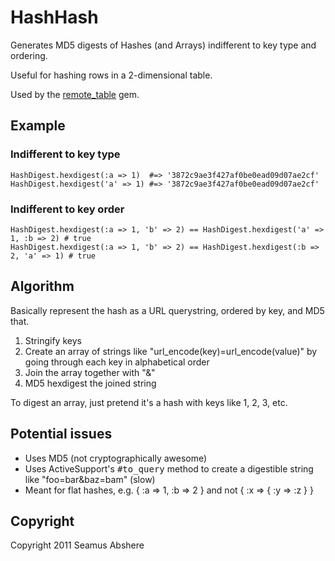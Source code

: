 # HashHash

Generates MD5 digests of Hashes (and Arrays) indifferent to key type and ordering.

Useful for hashing rows in a 2-dimensional table.

Used by the [remote_table](https://github.com/seamusabshere/remote_table) gem.

## Example

### Indifferent to key type

    HashDigest.hexdigest(:a => 1)  #=> '3872c9ae3f427af0be0ead09d07ae2cf'
    HashDigest.hexdigest('a' => 1) #=> '3872c9ae3f427af0be0ead09d07ae2cf'

### Indifferent to key order

    HashDigest.hexdigest(:a => 1, 'b' => 2) == HashDigest.hexdigest('a' => 1, :b => 2) # true
    HashDigest.hexdigest(:a => 1, 'b' => 2) == HashDigest.hexdigest(:b => 2, 'a' => 1) # true

## Algorithm

Basically represent the hash as a URL querystring, ordered by key, and MD5 that.

1. Stringify keys
2. Create an array of strings like "url_encode(key)=url_encode(value)" by going through each key in alphabetical order
3. Join the array together with "&"
4. MD5 hexdigest the joined string

To digest an array, just pretend it's a hash with keys like 1, 2, 3, etc.

## Potential issues

* Uses MD5 (not cryptographically awesome)
* Uses ActiveSupport's <tt>#to_query</tt> method to create a digestible string like "foo=bar&baz=bam" (slow)
* Meant for flat hashes, e.g. { :a => 1, :b => 2 } and not { :x => { :y => :z } }

## Copyright

Copyright 2011 Seamus Abshere
